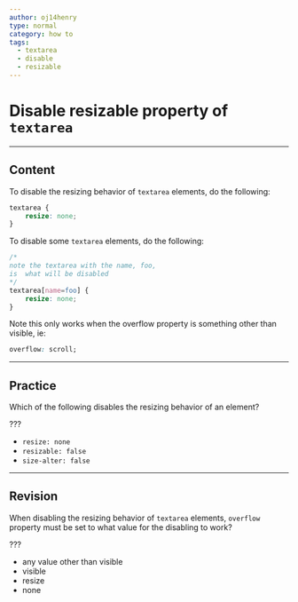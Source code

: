 ```yaml
---
author: oj14henry
type: normal
category: how to
tags:
  - textarea
  - disable
  - resizable
---
```


# Disable resizable property of `textarea`


---

## Content

To disable the resizing behavior of `textarea` elements, do the following:

```css
textarea {
    resize: none;
}
```

To disable some `textarea` elements, do the following:

```css
/*
note the textarea with the name, foo,
is  what will be disabled
*/
textarea[name=foo] {
    resize: none;
}
```

Note this only works when the overflow property is something other than visible, ie:

```css
overflow: scroll;
```


---

## Practice

Which of the following disables the resizing behavior of an element?

???

* `resize: none`
* `resizable: false`
* `size-alter: false`


---

## Revision

When disabling the resizing behavior of `textarea` elements, `overflow` property must be set to what value for the disabling to work?

???

* any value other than visible
* visible
* resize
* none
